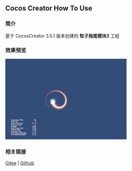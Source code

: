 ## Cocos Creator How To Use

### 简介

基于 CocosCreator 3.5.1 版本创建的 **粒子拖尾模块3** 工程

### 效果预览
![image](../../../gif/202203/2022030534.gif)

### 相关链接
[Gitee](https://gitee.com/mirrors_cocos-creator/test-cases-3d/blob/v3.0/assets/cases/particle) | [Github](https://github.com/cocos-creator/test-cases-3d/blob/v3.0/assets/cases/particle)
